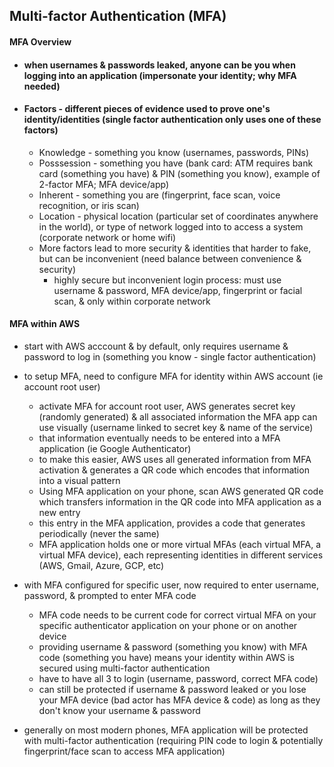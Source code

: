 ## Multi-factor Authentication (MFA) ##

#### MFA Overview ####
* #### when usernames & passwords leaked, anyone can be you when logging into an application (impersonate your identity; why MFA needed) ####
* #### Factors - different pieces of evidence used to prove one's identity/identities (single factor authentication only uses one of these factors) ####
  * Knowledge - something you know (usernames, passwords, PINs) 
  * Posssession - something you have (bank card: ATM requires bank card (something you have) & PIN (something you know), example of 2-factor MFA; MFA device/app)
  * Inherent - something you are (fingerprint, face scan, voice recognition, or iris scan)
  * Location - physical location (particular set of coordinates anywhere in the world), or type of network logged into to access a system (corporate network or home wifi)
  * More factors lead to more security & identities that harder to fake, but can be inconvenient (need balance between convenience & security)
    * highly secure but inconvenient login process: must use username & password, MFA device/app, fingerprint or facial scan, & only within corporate network
#### MFA within AWS ####
* start with AWS acccount & by default, only requires username & password to log in (something you know - single factor authentication)
* to setup MFA, need to configure MFA for identity within AWS account (ie account root user)
  * activate MFA for account root user, AWS generates secret key (randomly generated) & all associated information the MFA app can use visually (username linked to secret key & name of the service)
  * that information eventually needs to be entered into a MFA application (ie Google Authenticator)
  * to make this easier, AWS uses all generated information from MFA activation & generates a QR code which encodes that information into a visual pattern
  * Using MFA application on your phone, scan AWS generated QR code which transfers information in the QR code into MFA application as a new entry
  * this entry in the MFA application, provides a code that generates periodically (never the same)
  * MFA application holds one or more virtual MFAs (each virtual MFA, a virtual MFA device), each representing identities in different services (AWS, Gmail, Azure, GCP, etc)

* with MFA configured for specific user, now required to enter username, password, & prompted to enter MFA code
  * MFA code needs to be current code for correct virtual MFA on your specific authenticator application on your phone or on another device
  * providing username & password (something you know) with MFA code (something you have) means your identity within AWS is secured using multi-factor authentication
  * have to have all 3 to login (username, password, correct MFA code) 
  * can still be protected if username & password leaked or you lose your MFA device (bad actor has MFA device & code) as long as they don't know your username & password
* generally on most modern phones, MFA application will be protected with multi-factor authentication (requiring PIN code to login & potentially fingerprint/face scan to access MFA application) 
